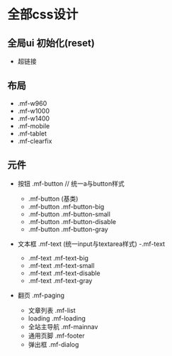 全部css设计
================================

## 全局ui 初始化(reset)
- 超链接

## 布局
- .mf-w960
- .mf-w1000
- .mf-w1400
- .mf-mobile
- .mf-tablet
- .mf-clearfix

## 元件
- 按钮 .mf-button // 统一a与button样式
  - .mf-button (基类)
  - .mf-button .mf-button-big
  - .mf-button .mf-button-small
  - .mf-button .mf-button-disable
  - .mf-button .mf-button-gray

- 文本框 .mf-text (统一input与textarea样式)
  -.mf-text
  - .mf-text .mf-text-big
  - .mf-text .mf-text-small
  - .mf-text .mf-text-disable
  - .mf-text .mf-text-gray

- 翻页 .mf-paging
  - 文章列表 .mf-list
  - loading .mf-loading
  - 全站主导航 .mf-mainnav
  - 通用页脚 .mf-footer
  - 弹出框 .mf-dialog
